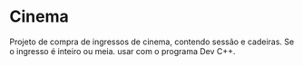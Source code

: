 # Cinema
Projeto de compra de ingressos de cinema, contendo sessão e cadeiras. Se o ingresso é inteiro ou meia.
usar com o programa Dev C++.

